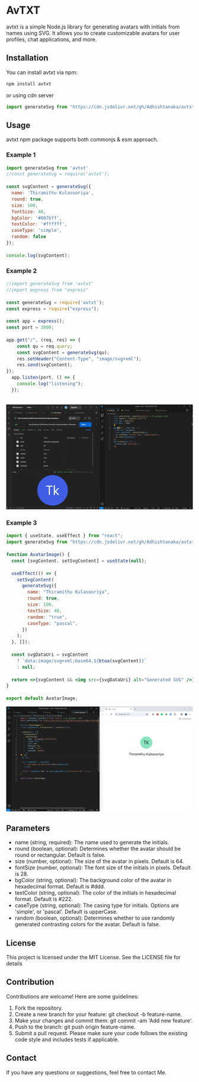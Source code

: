# AvTXT

avtxt is a simple Node.js library for generating avatars with initials from names using SVG. It allows you to create customizable avatars for user profiles, chat applications, and more.

## Installation

You can install avtxt via npm:

```bash
npm install avtxt
```
or using cdn server

```javascript
import generateSvg from "https://cdn.jsdelivr.net/gh/Adhishtanaka/avtxt@main/dist/mjs/index.js";
```

## Usage 

avtxt npm package supports both commonjs & esm approach.

### Example 1

```javascript
import generateSvg from 'avtxt'
//const generateSvg = require('avtxt'); 

const svgContent = generateSvg({
  name: 'Thiramithu Kulasooriya',
  round: true,
  size: 100,
  fontSize: 40,
  bgColor: '#007bff',
  textColor: '#ffffff',
  caseType: 'simple', 
  random: false
});

console.log(svgContent);
```

### Example 2

```javascript
//import generateSvg from 'avtxt'
//import express from "express"

const generateSvg = require('avtxt');
const express = require("express");

const app = express();
const port = 3000;

app.get("/", (req, res) => {
    const qu = req.query;
    const svgContent = generateSvg(qu);
    res.setHeader("Content-Type", "image/svg+xml");
    res.send(svgContent);
});
  app.listen(port, () => {
    console.log("listening");
  });
  
```

![image](screenshot/s1.webp)

### Example 3

```jsx
import { useState, useEffect } from "react";
import generateSvg from "https://cdn.jsdelivr.net/gh/Adhishtanaka/avtxt@main/dist/mjs/index.js";

function AvatarImage() {
  const [svgContent, setSvgContent] = useState(null);

  useEffect(() => {
    setSvgContent(
      generateSvg({
        name: "Thiramithu Kulasooriya",
        round: true,
        size: 100,
        textSize: 40,
        random: "true",
        caseType: "pascal",
      })
    );
  }, []);

  const svgDataUri = svgContent
    ? `data:image/svg+xml;base64,${btoa(svgContent)}`
    : null;

  return <>{svgContent && <img src={svgDataUri} alt="Generated SVG" />}</>;
}

export default AvatarImage;

```

![image](screenshot/s2.webp)

## Parameters

- name (string, required): The name used to generate the initials.
- round (boolean, optional): Determines whether the avatar should be round or rectangular. Default is false.
- size (number, optional): The size of the avatar in pixels. Default is 64.
- fontSize (number, optional): The font size of the initials in pixels. Default is 28.
- bgColor (string, optional): The background color of the avatar in hexadecimal format. Default is #ddd.
- textColor (string, optional): The color of the initials in hexadecimal format. Default is #222.
- caseType (string, optional): The casing type for initials. Options are 'simple', or 'pascal'. Default is upperCase.
- random (boolean, optional): Determines whether to use randomly generated contrasting colors for the avatar. Default is false.

## License

This project is licensed under the MIT License. See the LICENSE file for details

## Contribution

Contributions are welcome! Here are some guidelines:

1. Fork the repository.
2. Create a new branch for your feature: git checkout -b feature-name.
3. Make your changes and commit them: git commit -am 'Add new feature'.
4. Push to the branch: git push origin feature-name.
5. Submit a pull request.
Please make sure your code follows the existing code style and includes tests if applicable.
 
## Contact 

If you have any questions or suggestions, feel free to contact Me.
